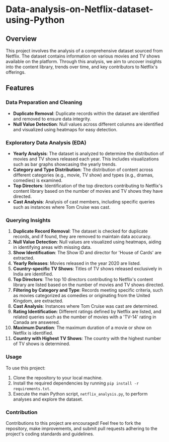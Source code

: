 # Data-analysis-on-Netflix-dataset-using-Python
## Overview

This project involves the analysis of a comprehensive dataset sourced from Netflix. The dataset contains information on various movies and TV shows available on the platform. Through this analysis, we aim to uncover insights into the content library, trends over time, and key contributors to Netflix's offerings.

## Features

### Data Preparation and Cleaning
- **Duplicate Removal**: Duplicate records within the dataset are identified and removed to ensure data integrity.
- **Null Value Detection**: Null values across different columns are identified and visualized using heatmaps for easy detection.

### Exploratory Data Analysis (EDA)
- **Yearly Analysis**: The dataset is analyzed to determine the distribution of movies and TV shows released each year. This includes visualizations such as bar graphs showcasing the yearly trends.
- **Category and Type Distribution**: The distribution of content across different categories (e.g., movie, TV show) and types (e.g., dramas, comedies) is examined.
- **Top Directors**: Identification of the top directors contributing to Netflix's content library based on the number of movies and TV shows they have directed.
- **Cast Analysis**: Analysis of cast members, including specific queries such as instances where Tom Cruise was cast.

### Querying Insights
1. **Duplicate Record Removal**: The dataset is checked for duplicate records, and if found, they are removed to maintain data accuracy.
2. **Null Value Detection**: Null values are visualized using heatmaps, aiding in identifying areas with missing data.
3. **Show Identification**: The Show ID and director for 'House of Cards' are extracted.
4. **Yearly Releases**: Movies released in the year 2020 are listed.
5. **Country-specific TV Shows**: Titles of TV shows released exclusively in India are identified.
6. **Top Directors**: The top 10 directors contributing to Netflix's content library are listed based on the number of movies and TV shows directed.
7. **Filtering by Category and Type**: Records meeting specific criteria, such as movies categorized as comedies or originating from the United Kingdom, are extracted.
8. **Cast Analysis**: Instances where Tom Cruise was cast are determined.
9. **Rating Identification**: Different ratings defined by Netflix are listed, and related queries such as the number of movies with a 'TV-14' rating in Canada are answered.
10. **Maximum Duration**: The maximum duration of a movie or show on Netflix is identified.
11. **Country with Highest TV Shows**: The country with the highest number of TV shows is determined.

### Usage

To use this project:
1. Clone the repository to your local machine.
2. Install the required dependencies by running `pip install -r requirements.txt`.
3. Execute the main Python script, `netflix_analysis.py`, to perform analyses and explore the dataset.

### Contribution

Contributions to this project are encouraged! Feel free to fork the repository, make improvements, and submit pull requests adhering to the project's coding standards and guidelines.


